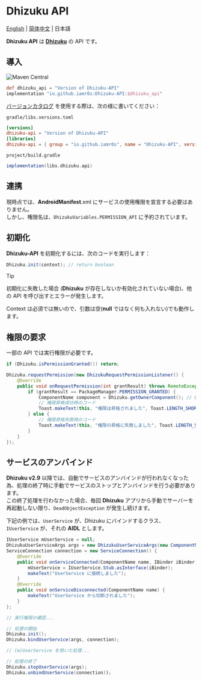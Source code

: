 # Dhizuku API

[English](README.md) | [简体中文](README_zh_rCN.md) | 日本語

**Dhizuku API** は [**Dhizuku**](https://github.com/iamr0s/Dhizuku) の API です。

## 導入

![Maven Central](https://img.shields.io/maven-central/v/io.github.iamr0s/Dhizuku-API)

```Groovy
def dhizuku_api = "Version of Dhizuku-API"
implementation "io.github.iamr0s:Dhizuku-API:$dhizuku_api"
```

[バージョンカタログ](https://docs.gradle.org/current/userguide/version_catalogs.html) を使用する際は、次の様に書いてください：

`gradle/libs.versions.toml`
```TOML
[versions]
dhizuku-api = "Version of Dhizuku-API"
[libraries]
dhizuku-api = { group = "io.github.iamr0s", name = "Dhizuku-API", version.ref = "dhizuku.api" }
```
`project/build.gradle`
```Groovy
implementation(libs.dhizuku.api)
```

## 連携

現時点では、**AndroidManifest**.xml にサービスの使用権限を宣言する必要はありません。  
しかし、権限名は、`DhizukuVariables.PERMISSION_API` に予約されています。

## 初期化

**Dhizuku-API** を初期化するには、次のコードを実行します：

```Java
Dhizuku.init(context); // return boolean
```

> [!TIP]
> 初期化に失敗した場合 (**Dhizuku** が存在しないか有効化されていない場合)、他の API を呼び出すとエラーが発生します。

Context は必須では無いので、引数は空(**null** ではなく何も入れない)でも動作します。

## 権限の要求

一部の API では実行権限が必要です。

```Java
if (Dhizuku.isPermissionGranted()) return;

Dhizuku.requestPermission(new DhizukuRequestPermissionListener() {
    @Override
    public void onRequestPermission(int grantResult) throws RemoteException {
        if (grantResult == PackageManager.PERMISSION_GRANTED) {
            ComponentName component = Dhizuku.getOwnerComponent(); // Dhizuku アプリの DeviceAdminReceiver
            // 権限昇格成功時のコード
            Toast.makeText(this, "権限は昇格されました", Toast.LENGTH_SHORT).show;
        } else {
            // 権限昇格失敗時のコード
            Toast.makeText(this, "権限の昇格に失敗しました", Toast.LENGTH_SHORT).show;
        }
    }
});
```

## サービスのアンバインド

**Dhizuku v2.9** 以降では、自動でサービスのアンバインドが行われなくなった為、処理の終了時に手動でサービスのストップとアンバインドを行う必要があります。  
この終了処理を行わなかった場合、毎回 **Dhizuku** アプリから手動でサーバーを再起動しない限り、`DeadObjectException` が発生し続けます。

下記の例では、`UserService` が、Dhizuku にバインドするクラス、`IUserService` が、それの **AIDL** とします。

```Java
IUserService mUserService = null;
DhizukuUserServiceArgs args = new DhizukuUserServiceArgs(new ComponentName(this, UserService.class));
ServiceConnection connection = new ServiceConnection() {
    @Override
    public void onServiceConnected(ComponentName name, IBinder iBinder) {
        mUserService = IUserService.Stub.asInterface(iBinder);
        makeText("UserService に接続しました");
    }
    @Override
    public void onServiceDisconnected(ComponentName name) {
        makeText("UserService から切断されました");
    }
};

// 実行権限の確認...

// 処理の開始
Dhizuku.init();
Dhizuku.bindUserService(args, connection);

// (m)UserService を用いた処理...

// 処理の終了
Dhizuku.stopUserService(args);
Dhizuku.unbindUserService(connection));
```

